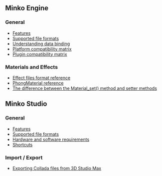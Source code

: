 Minko Engine
------------

### General

-   [Features](../article/Features_(Community_Edition).md)
-   [Supported file formats](../article/Supported_file_formats_(Minko_Engine).md)
-   [Understanding data binding](../article/Understanding_data_binding.md)
-   [Platform compatibility matrix](../article/Platform_compatibility_matrix.md)
-   [Plugin compatibility matrix](../article/Plugin_compatibility_matrix.md)

### Materials and Effects

-   [Effect files format reference](../article/Effect_file_format_reference.md)
-   [ PhongMaterial reference](../article/PhongMaterial_reference.md)
-   [The difference between the Material_set() method and setter methods](../The_difference_between_the_Material_set()_method_and_setter_methods.md)

Minko Studio
------------

### General

-   [Features](../article/Features_(Studio_Edition).md)
-   [Supported file formats](../article/Supported_file_formats_(Studio_Edition).md)
-   [Hardware and software requirements](../article/Hardware_and_software_requirements.md)
-   [Shortcuts](../article/Exporting_Collada_files_from_3D_Studio_Max.md)

### Import / Export

-   [Exporting Collada files from 3D Studio Max](../tutorial/Exporting_Collada_files_from_3D_Studio_Max.md)

